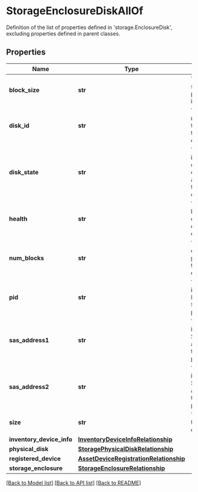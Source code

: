 # StorageEnclosureDiskAllOf

Definition of the list of properties defined in 'storage.EnclosureDisk', excluding properties defined in parent classes.
## Properties
Name | Type | Description | Notes
------------ | ------------- | ------------- | -------------
**block_size** | **str** | The block size of the physical disk in bytes. | [optional] 
**disk_id** | **str** | This field represents the disk Id in the storage enclosure. | [optional] 
**disk_state** | **str** | This field identifies the current disk configuration applied in the physical disk. | [optional] 
**health** | **str** | The current health state of the enclosure disk. | [optional] 
**num_blocks** | **str** | The number of blocks present on the physical disk. | [optional] 
**pid** | **str** | This field identifies the Product ID for physicalDisk. | [optional] [readonly] 
**sas_address1** | **str** | This field identifies the SAS address assigned to the disk SAS port-1. | [optional] 
**sas_address2** | **str** | This field identifies the SAS address assigned to the disk SAS port-2. | [optional] 
**size** | **str** | The size of the physical disk in MB. | [optional] 
**inventory_device_info** | [**InventoryDeviceInfoRelationship**](InventoryDeviceInfoRelationship.md) |  | [optional] 
**physical_disk** | [**StoragePhysicalDiskRelationship**](StoragePhysicalDiskRelationship.md) |  | [optional] 
**registered_device** | [**AssetDeviceRegistrationRelationship**](AssetDeviceRegistrationRelationship.md) |  | [optional] 
**storage_enclosure** | [**StorageEnclosureRelationship**](StorageEnclosureRelationship.md) |  | [optional] 

[[Back to Model list]](../README.md#documentation-for-models) [[Back to API list]](../README.md#documentation-for-api-endpoints) [[Back to README]](../README.md)


